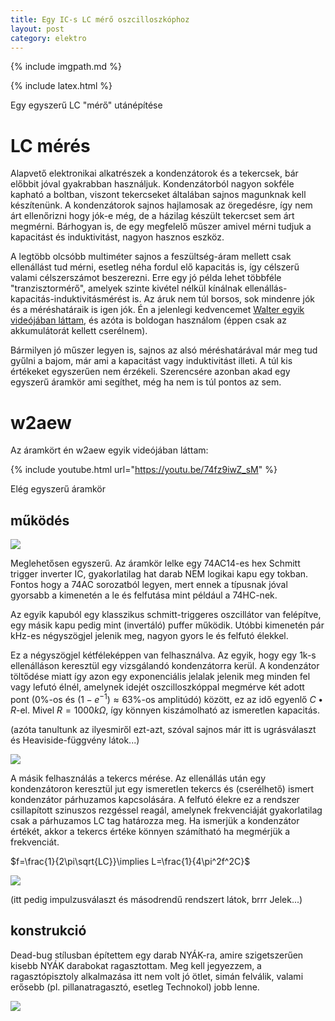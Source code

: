 ```yaml
---
title: Egy IC-s LC mérő oszcilloszkóphoz
layout: post
category: elektro
---
```


{% include imgpath.md %}

{% include latex.html %}

Egy egyszerű LC "mérő" utánépítése

# LC mérés

Alapvető elektronikai alkatrészek a kondenzátorok és a tekercsek, bár előbbit jóval gyakrabban használjuk. Kondenzátorból nagyon sokféle kapható a boltban, viszont tekercseket általában sajnos magunknak kell készítenünk. A kondenzátorok sajnos hajlamosak az öregedésre, így nem árt ellenőrizni hogy jók-e még, de a házilag készült tekercset sem árt megmérni. Bárhogyan is, de egy megfelelő műszer amivel mérni tudjuk a kapacitást és induktivitást, nagyon hasznos eszköz.

A legtöbb olcsóbb multiméter sajnos a feszültség-áram mellett csak ellenállást tud mérni, esetleg néha fordul elő kapacitás is, így célszerű valami célszerszámot beszerezni. Erre egy jó példa lehet többféle "tranzisztormérő", amelyek szinte kivétel nélkül kínálnak ellenállás-kapacitás-induktivitásmérést is. Az áruk nem túl borsos, sok mindenre jók és a méréshatáraik is igen jók. Én a jelenlegi kedvencemet [Walter egyik videójában láttam](https://youtu.be/oYvxhW-9rXI), és azóta is boldogan használom (éppen csak az akkumulátorát kellett cserélnem).

Bármilyen jó műszer legyen is, sajnos az alsó méréshatárával már meg tud gyűlni a bajom, már ami a kapacitást vagy induktivitást illeti. A túl kis értékeket egyszerűen nem érzékeli. Szerencsére azonban akad egy egyszerű áramkör ami segíthet, még ha nem is túl pontos az sem.

# w2aew

Az áramkört én w2aew egyik videójában láttam:

{% include youtube.html url="https://youtu.be/74fz9iwZ_sM" %}

Elég egyszerű áramkör

## működés

![]({{imgpath}}/schema.jpg)

Meglehetősen egyszerű. Az áramkör lelke egy 74AC14-es hex Schmitt trigger inverter IC, gyakorlatilag hat darab NEM logikai kapu egy tokban. Fontos hogy a 74AC sorozatból legyen, mert ennek a típusnak jóval gyorsabb a kimenetén a le és felfutása mint például a 74HC-nek.

Az egyik kapuból egy klasszikus schmitt-triggeres oszcillátor van felépítve, egy másik kapu pedig mint (invertáló) puffer működik. Utóbbi kimenetén pár kHz-es négyszögjel jelenik meg, nagyon gyors le és felfutó élekkel.

Ez a négyszögjel kétféleképpen van felhasználva. Az egyik, hogy egy 1k-s ellenálláson keresztül egy vizsgálandó kondenzátorra kerül. A kondenzátor töltődése miatt így azon egy exponenciális jelalak jelenik meg minden fel vagy lefutó élnél, amelynek idejét oszcilloszkóppal megmérve két adott pont ($0\%$-os és $(1-e^{-1})\approx63\%$-os amplitúdó) között, ez az idő egyenlő $C\bullet R$-el. Mivel $R=1000k\Omega$, így könnyen kiszámolható az ismeretlen kapacitás.

(azóta tanultunk az ilyesmiről ezt-azt, szóval sajnos már itt is ugrásválaszt és Heaviside-függvény látok...)

![]({{imgpath}}/kondimeres.jpg)

A másik felhasználás a tekercs mérése. Az ellenállás után egy kondenzátoron keresztül jut egy ismeretlen tekercs és (cserélhető) ismert kondenzátor párhuzamos kapcsolására. A felfutó élekre ez a rendszer csillapított szinuszos rezgéssel reagál, amelynek frekvenciáját gyakorlatilag csak a párhuzamos LC tag határozza meg. Ha ismerjük a kondenzátor értékét, akkor a tekercs értéke könnyen számítható ha megmérjük a frekvenciát.

$f=\frac{1}{2\pi\sqrt{LC}}\implies L=\frac{1}{4\pi^2f^2C}$

![]({{imgpath}}/tekercsmeres.jpg)

(itt pedig impulzusválaszt és másodrendű rendszert látok, brrr Jelek...)

## konstrukció

Dead-bug stílusban építettem egy darab NYÁK-ra, amire szigetszerűen kisebb NYÁK darabokat ragasztottam. Meg kell jegyezzem, a ragasztópisztoly alkalmazása itt nem volt jó ötlet, simán felválik, valami erősebb (pl. pillanatragasztó, esetleg Technokol) jobb lenne.

![]({{imgpath}}/konstrukcio.jpg)